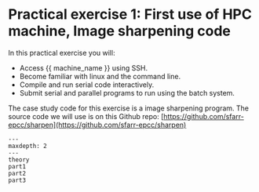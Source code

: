 # Practical exercise 1: First use of HPC machine, Image sharpening code

In this practical exercise you will:

-   Access {{ machine_name }} using SSH.
-   Become familiar with linux and the command line.
-   Compile and run serial code interactively.
-   Submit serial and parallel programs to run using the batch system.

The case study code for this exercise is a image sharpening program. The source code we will use is on this Github repo: [https://github.com/sfarr-epcc/sharpen](https://github.com/sfarr-epcc/sharpen)

```{toctree}
---
maxdepth: 2
---
theory
part1
part2
part3
```
